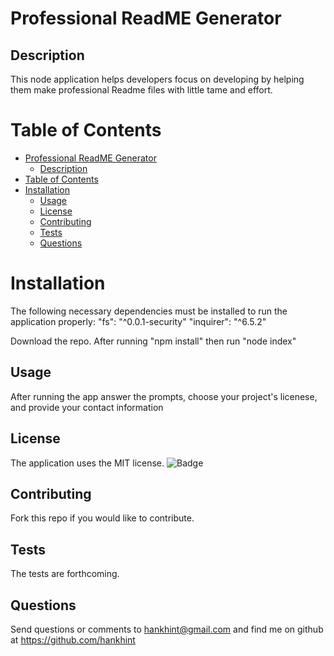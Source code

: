 
# Professional ReadME Generator

## Description
This node application helps developers focus on developing by helping them make professional Readme files with little tame and effort.

# Table of Contents 
- [Professional ReadME Generator](#professional-readme-generator)
  - [Description](#description)
- [Table of Contents](#table-of-contents)
- [Installation](#installation)
  - [Usage](#usage)
  - [License](#license)
  - [Contributing](#contributing)
  - [Tests](#tests)
  - [Questions](#questions)

# Installation
The following necessary dependencies must be installed to run the application properly:
        "fs": "^0.0.1-security"
        "inquirer": "^6.5.2"

Download the repo. After running "npm install" then run "node index" 

## Usage
After running the app answer the prompts, choose your project's licenese, and provide your contact information

 
## License
The application uses the MIT license.
![Badge](https://img.shields.io/badge/License-MIT-blue.svg)
  

## Contributing
Fork this repo if you would like to contribute.

## Tests
The tests are forthcoming. 

## Questions
Send questions or comments to hankhint@gmail.com and find me on github at https://github.com/hankhint
